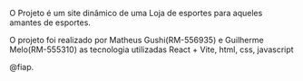 O Projeto é um site dinâmico de uma Loja de esportes para aqueles amantes de esportes.

O projeto foi realizado por Matheus Gushi(RM-556935) e Guilherme Melo(RM-555310) as tecnologia utilizadas React + Vite, html, css, javascript

@fiap.